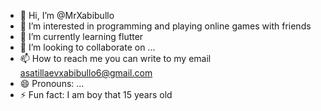 - 👋 Hi, I’m @MrXabibullo
- 👀 I’m interested in programming and playing online games with friends
- 🌱 I’m currently learning flutter
- 💞️ I’m looking to collaborate on ...
- 📫 How to reach me you can write to my email asatillaevxabibullo6@gmail.com
- 😄 Pronouns: ...
- ⚡ Fun fact: I am boy that 15 years old

<!---
MrXabibullo/MrXabibullo is a ✨ special ✨ repository because its `README.md` (this file) appears on your GitHub profile.
You can click the Preview link to take a look at your changes.
--->
